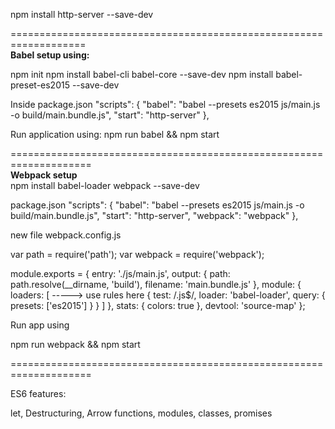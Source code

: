 npm install http-server --save-dev

===================================================================<br>
<b>Babel setup using:</b><br>

npm init
npm install babel-cli babel-core --save-dev
npm install babel-preset-es2015 --save-dev

Inside package.json
"scripts": {
    "babel": "babel --presets es2015 js/main.js -o build/main.bundle.js",
    "start": "http-server"
},

Run application using:
npm run babel && npm start

====================================================================<br>
<b>Webpack setup </b><br>
npm install babel-loader webpack --save-dev

package.json
"scripts": {
    "babel": "babel --presets es2015 js/main.js -o build/main.bundle.js",
    "start": "http-server",
    "webpack": "webpack"
},

new file webpack.config.js

var path = require('path');
 var webpack = require('webpack');

 module.exports = {
     entry: './js/main.js',
     output: {
         path: path.resolve(__dirname, 'build'),
         filename: 'main.bundle.js'
     },
     module: {
         loaders: [  -----> use rules here
             {
                 test: /\.js$/,
                 loader: 'babel-loader',
                 query: {
                     presets: ['es2015']
                 }
             }
         ]
     },
     stats: {
         colors: true
     },
     devtool: 'source-map'
 };

Run app using

npm run webpack && npm start

====================================================================

ES6 features:

let,
Destructuring,
Arrow functions,
modules,
classes,
promises
